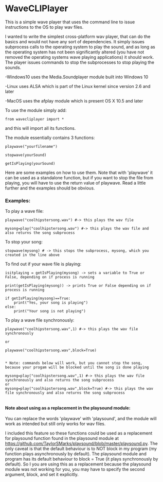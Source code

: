 # WaveCLIPlayer
This is a simple wave player that uses the command line to issue instructions to the OS to play wav files.

I wanted to write the simplest cross-platform wav player, that can do the basics and would not have
any sort of dependencies.  It simply issues subprocess calls to the operating system to play the sound, and
as long as the operating system has not been significantly altered (you have not removed the operating systems
wave playing applications) it should work.  The player issues commands to stop the subprocesses to stop playing
the sounds.

-Windows10 uses the Media.Soundplayer module built into Windows 10

-Linux uses ALSA which is part of the Linux kernel since version 2.6 and later

-MacOS uses the afplay module which is present OS X 10.5 and later

To use the module simply add:

`from wavecliplayer import *`

and this will import all its functions.

The module essentially contains 3 functions:
```
playwave("yourfilename")

stopwave(yourSound)

getIsPlaying(yourSound)
```
Here are some examples on how to use them.
Note that with 'playwave' it can be used as a standalone function, but if you want to stop the file from playing,
you will have to use the return value of playwave.  Read a little further and the examples should be obvious.

### Examples:

To play a wave file:
```
playwave("coolhipstersong.wav") #-> this plays the wav file

mysong=play("coolhipstersong.wav") #-> this plays the wav file and also returns the song subprocess
```

To stop your song:
```
stopwave(mysong) # -> this stops the subprocess, mysong, which you created in the line above
```

To find out if your wave file is playing:

```
isitplaying = getIsPlaying(mysong) -> sets a variable to True or False, depending on if process is running

print(getIsPlaying(mysong)) -> prints True or False depending on if process is running

if getIsPlaying(mysong)==True:
    print("Yes, your song is playing")
else:
    print("Your song is not playing")
```

To play a wave file synchronously:
```
playwave("coolhipstersong.wav",1) #-> this plays the wav file synchronously

or

playwave("coolhipstersong.wav",block=True)


* Note: commands below will work, but you cannot stop the song, because your progam will be blocked until the song is done playing

mysong=play("coolhipstersong.wav",1) #-> this plays the wav file synchronously and also returns the song subprocess
or 
mysong=play("coolhipstersong.wav",block=True) #-> this plays the wav file synchronously and also returns the song subprocess


```

#### Note about using as a replacement in the playsound module:

You can replace the words 'playwave' with 'playsound', and the module will work as intended but still only works for wav files.

I included this feature so these functions could be used as a replacement for playsound function found in the playsound module at https://github.com/TaylorSMarks/playsound/blob/master/playsound.py.  The only caveat is that the default
behaviour is to NOT block in my program (my function plays asynchronously by default).  The playsound module and program has its
default behaviour to block = True (it plays synchronously by default).  So I you are using this as a replacement because the playsound module was not working for you, you may have to specify the second argument, block, and set it explicitly.  


